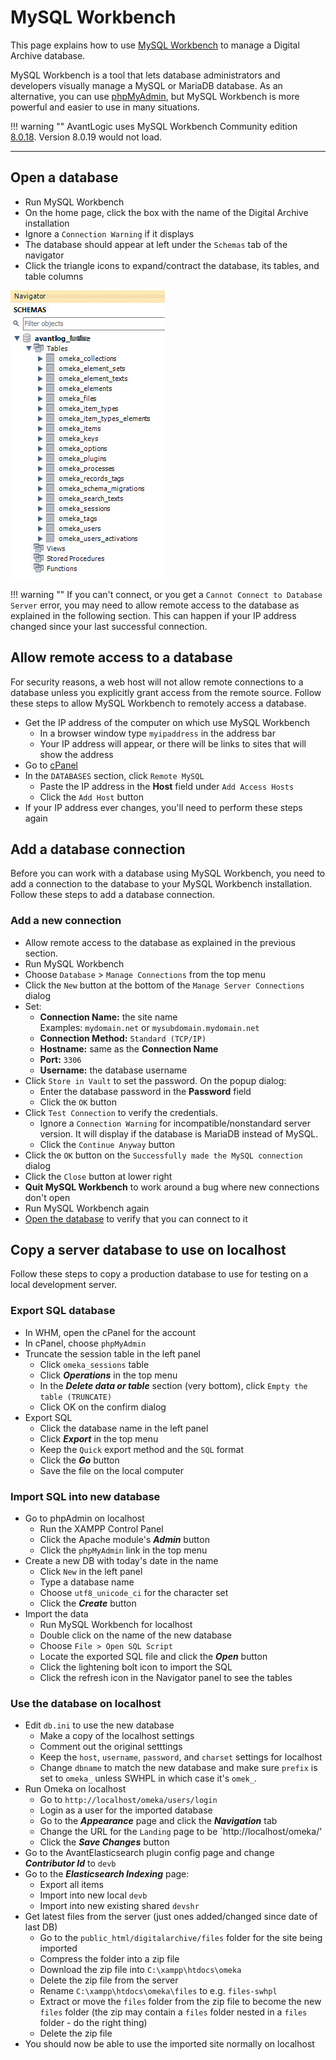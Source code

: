 # MySQL Workbench

This page explains how to use [MySQL Workbench](https://www.mysql.com/products/workbench/)
to manage a Digital Archive database.

MySQL Workbench is a tool that lets database administrators and developers visually manage a
MySQL or MariaDB database. As an alternative, you can use [phpMyAdmin](https://www.phpmyadmin.net/),
but MySQL Workbench is more powerful and easier to use in many situations.

!!! warning ""
    AvantLogic uses MySQL Workbench Community edition
    [8.0.18](https://dev.mysql.com/downloads/workbench/). Version 8.0.19 would not load.

---

## Open a database

-   Run MySQL Workbench
-   On the home page, click the box with the name of the Digital Archive installation
-   Ignore a `Connection Warning` if it displays
-   The database should appear at left under the `Schemas` tab of the navigator
-   Click the triangle icons to expand/contract the database, its tables, and table columns

![Schema](mysql-1.jpg)

!!! warning ""
    If you can't connect, or you get a `Cannot Connect to Database Server` error, you may need
    to allow remote access to the database as explained in the following section. This can
    happen if your IP address changed since your last successful connection.

## Allow remote access to a database

For security reasons, a web host will not allow remote connections to a database
unless you explicitly grant access from the remote source. Follow these steps to
allow MySQL Workbench to remotely access a database.

-   Get the IP address of the computer on which use MySQL Workbench
    -	In a browser window type `myipaddress` in the address bar
    -   Your IP address will appear, or there will be links to sites that will show the address
-	Go to [cPanel](web-host.md#cpanel)
-	In the `DATABASES` section, click `Remote MySQL`
    -	Paste the IP address in the **Host** field under `Add Access Hosts`
    -	Click the `Add Host` button
-   If your IP address ever changes, you'll need to perform these steps again

## Add a database connection

Before you can work with a database using MySQL Workbench, you need to add a
connection to the database to your MySQL Workbench installation. Follow these steps
to add a database connection.

### Add a new connection

-   Allow remote access to the database as explained in the previous section.
-   Run MySQL Workbench
-	Choose `Database` > `Manage Connections` from the top menu
-	Click the `New` button at the bottom of the `Manage Server Connections` dialog
-	Set:
    -	**Connection Name:** the site name  
        Examples: `mydomain.net` or `mysubdomain.mydomain.net`
    -	**Connection Method:** `Standard (TCP/IP)`
    -	**Hostname:** same as the **Connection Name**
    -	**Port:** `3306`
    -	**Username:** the database username
-	Click `Store in Vault` to set the password. On the popup dialog:
    -   Enter the database password in the **Password** field
    -   Click the `OK` button
-	Click `Test Connection` to verify the credentials.
    -   Ignore a `Connection Warning` for incompatible/nonstandard server version.
        It will display if the database is MariaDB instead of MySQL.
    -   Click the `Continue Anyway` button
-   Click the `OK` button on the `Successfully made the MySQL connection` dialog
-	Click the `Close` button at lower right
-	**Quit MySQL Workbench** to work around a bug where new connections don't open
-   Run MySQL Workbench again
-   [Open the database](#open-a-database) to verify that you can connect to it

## Copy a server database to use on localhost

Follow these steps to copy a production database to use for testing on a local
development server.

### Export SQL database

-   In WHM, open the cPanel for the account
-   In cPanel, choose `phpMyAdmin`
-   Truncate the session table in the left panel
    -   Click `omeka_sessions` table
    -   Click **_Operations_** in the top menu
    -   In the **_Delete data or table_** section (very bottom), click `Empty the table (TRUNCATE)`
    -   Click OK on the confirm dialog
-   Export SQL
    -   Click the database name in the left panel
    -   Click **_Export_** in the top menu
    -   Keep the `Quick` export method and the `SQL` format
    -   Click the **_Go_** button
    -   Save the file on the local computer

### Import SQL into new database

-   Go to phpAdmin on localhost
    -   Run the XAMPP Control Panel
    -   Click the Apache module's **_Admin_** button
    -   Click the `phpMyAdmin` link in the top menu
-   Create a new DB with today's date in the name
    -   Click `New` in the left panel
    -   Type a database name
    -   Choose `utf8_unicode_ci` for the character set
    -   Click the **_Create_** button
-   Import the data    
    -   Run MySQL Workbench for localhost 
    -   Double click on the name of the new database
    -   Choose `File > Open SQL Script`
    -   Locate the exported SQL file and click the **_Open_** button
    -   Click the lightening bolt icon to import the SQL
    -   Click the refresh icon in the Navigator panel to see the tables

### Use the database on localhost

-   Edit `db.ini` to use the new database
    -   Make a copy of the localhost settings
    -   Comment out the original setttings
    -   Keep the `host`, `username`, `password`, and `charset` settings for localhost
    -   Change `dbname` to match the new database and make sure `prefix` is set to `omeka_` unless SWHPL in which case it's `omek_`. 
-   Run Omeka on localhost
    -   Go to `http://localhost/omeka/users/login`
    -   Login as a user for the imported database
    -   Go to the **_Appearance_** page and click the **_Navigation_** tab
    -   Change the URL for the `Landing` page to be `http://localhost/omeka/'
    -   Click the **_Save Changes_** button
-   Go to the AvantElasticsearch plugin config page and change **_Contributor Id_** to `devb`
-   Go to the **_Elasticsearch Indexing_** page:
    -   Export all items
    -   Import into new local `devb`
    -   Import into new existing shared `devshr`
-   Get latest files from the server (just ones added/changed since date of last DB)
    -   Go to the `public_html/digitalarchive/files` folder for the site being imported
    -   Compress the folder into a zip file
    -   Download the zip file into `C:\xampp\htdocs\omeka`
    -   Delete the zip file from the server
    -   Rename `C:\xampp\htdocs\omeka\files` to e.g. `files-swhpl`
    -   Extract or move the `files` folder from the zip file to become the new `files` folder
        (the zip may contain a `files` folder nested in a `files` folder - do the right thing)
    -   Delete the zip file
-   You should now be able to use the imported site normally on localhost
